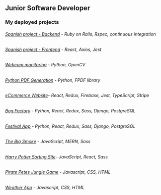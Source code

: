 ## Junior Software Developer 

### My deployed projects
###### [Spanish project - Backend](https://github.com/Pea75x/spanish-project-ruby) - Ruby on Rails, Rspec, continuous integration
###### [Spanish project - Frontend](https://github.com/Pea75x/spanish-project-react) - React, Axios, Jest
###### [Webcam monitoring](https://github.com/Pea75x/webcam-monitoring-email-alert-app) - Python, OpenCV
###### [Python PDF Generation](https://github.com/Pea75x/python-pdf-generation) - Python, FPDF library
###### [eCommerce Website](https://github.com/Pea75x/E-commerce_website)- React, Redux, Firebase, Jest, TypeScript, Stripe
###### [Bag Factory](https://github.com/Pea75x/backpack-project) - Python, React, Redux, Sass, Django, PostgreSQL
###### [Festival App](https://github.com/Pea75x/project-4-frontend) - Python, React, Redux, Sass, Django, PostgreSQL
###### [The Big Smoke](https://github.com/Pea75x/GA-project-3-frontend) - JavaScript, MERN, Sass
###### [Harry Potter Sorting Site](https://github.com/Pea75x/project2)- JavaScript, React, Sass
###### [Pirate Petes Jungle Game](https://github.com/Pea75x/GA-project-1/blob/master/README.md) - Javascript, CSS, HTML
###### [Weather App](https://github.com/Pea75x/Weather-App2) - Javascript, CSS, HTML




